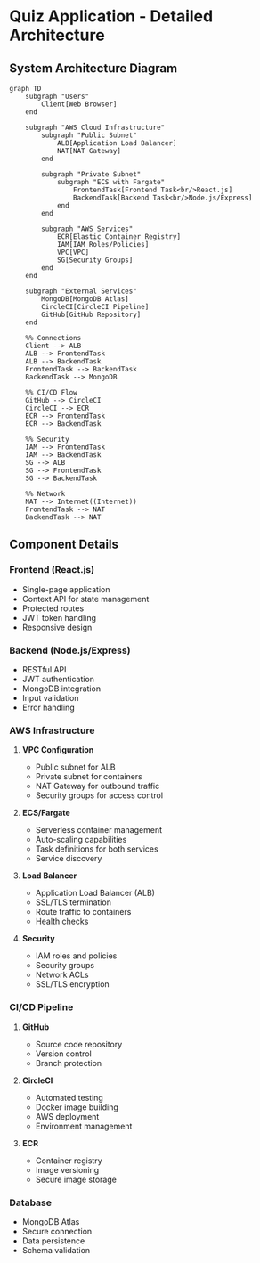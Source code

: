 # Quiz Application - Detailed Architecture

## System Architecture Diagram

```mermaid
graph TD
    subgraph "Users"
        Client[Web Browser]
    end

    subgraph "AWS Cloud Infrastructure"
        subgraph "Public Subnet"
            ALB[Application Load Balancer]
            NAT[NAT Gateway]
        end

        subgraph "Private Subnet"
            subgraph "ECS with Fargate"
                FrontendTask[Frontend Task<br/>React.js]
                BackendTask[Backend Task<br/>Node.js/Express]
            end
        end

        subgraph "AWS Services"
            ECR[Elastic Container Registry]
            IAM[IAM Roles/Policies]
            VPC[VPC]
            SG[Security Groups]
        end
    end

    subgraph "External Services"
        MongoDB[MongoDB Atlas]
        CircleCI[CircleCI Pipeline]
        GitHub[GitHub Repository]
    end

    %% Connections
    Client --> ALB
    ALB --> FrontendTask
    ALB --> BackendTask
    FrontendTask --> BackendTask
    BackendTask --> MongoDB
    
    %% CI/CD Flow
    GitHub --> CircleCI
    CircleCI --> ECR
    ECR --> FrontendTask
    ECR --> BackendTask
    
    %% Security
    IAM --> FrontendTask
    IAM --> BackendTask
    SG --> ALB
    SG --> FrontendTask
    SG --> BackendTask
    
    %% Network
    NAT --> Internet((Internet))
    FrontendTask --> NAT
    BackendTask --> NAT
```

## Component Details

### Frontend (React.js)
- Single-page application
- Context API for state management
- Protected routes
- JWT token handling
- Responsive design

### Backend (Node.js/Express)
- RESTful API
- JWT authentication
- MongoDB integration
- Input validation
- Error handling

### AWS Infrastructure
1. **VPC Configuration**
   - Public subnet for ALB
   - Private subnet for containers
   - NAT Gateway for outbound traffic
   - Security groups for access control

2. **ECS/Fargate**
   - Serverless container management
   - Auto-scaling capabilities
   - Task definitions for both services
   - Service discovery

3. **Load Balancer**
   - Application Load Balancer (ALB)
   - SSL/TLS termination
   - Route traffic to containers
   - Health checks

4. **Security**
   - IAM roles and policies
   - Security groups
   - Network ACLs
   - SSL/TLS encryption

### CI/CD Pipeline
1. **GitHub**
   - Source code repository
   - Version control
   - Branch protection

2. **CircleCI**
   - Automated testing
   - Docker image building
   - AWS deployment
   - Environment management

3. **ECR**
   - Container registry
   - Image versioning
   - Secure image storage

### Database
- MongoDB Atlas
- Secure connection
- Data persistence
- Schema validation 